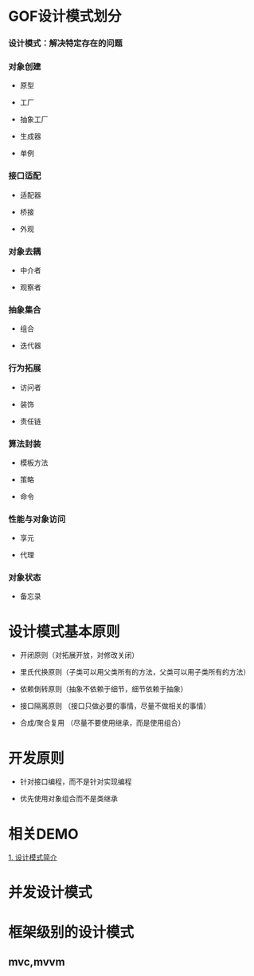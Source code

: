 # GOF设计模式划分

### 设计模式：解决特定存在的问题

### 对象创建

+ 原型

+ 工厂

+ 抽象工厂

+ 生成器

+ 单例

### 接口适配

+ 适配器

+ 桥接

+ 外观

### 对象去耦

+ 中介者

+ 观察者

### 抽象集合

+ 组合

+ 迭代器

### 行为拓展

+ 访问者

+ 装饰

+ 责任链

### 算法封装

+ 模板方法

+ 策略

+ 命令

### 性能与对象访问

+ 享元

+ 代理

### 对象状态

+ 备忘录

# 设计模式基本原则

+ 开闭原则（对拓展开放，对修改关闭）

+ 里氏代换原则（子类可以用父类所有的方法，父类可以用子类所有的方法）

+ 依赖倒转原则（抽象不依赖于细节，细节依赖于抽象）

+ 接口隔离原则 （接口只做必要的事情，尽量不做相关的事情）

+ 合成/聚合复用 （尽量不要使用继承，而是使用组合）

# 开发原则

+ 针对接口编程，而不是针对实现编程

+ 优先使用对象组合而不是类继承

# 相关DEMO

[1. 设计模式简介](https://github.com/LiYouCheng2014/JZYIObjectiveCManagement.git)


# 并发设计模式

# 框架级别的设计模式
## mvc,mvvm



